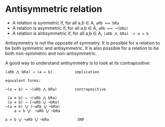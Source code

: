 # Antisymmetric relation

- A relation is symmetric if, for all a,b ∈ A,     `aRb ⟺ bRa`
- A relation is asymmetric if, for all a,b ∈ A,    `aRb ⟺ ¬(bRa)`
- A relation is antisymmetric if, for all a,b ∈ A, `(aRb ⋀ bRa) -> a = b`


Antisymmetry is not the opposite of symmetry. It is possible for a relation to be both symmetric and antisymmetric. It is also possible for a relation to be both non-symmetric and non-antisymmetric.

A good way to understand antisymmetry is to look at its contrapositive:

```
(aRb ⋀ bRa) → (a = b)          implication

equvalent forms:

¬(a = b) → ¬(aRb ⋀ bRa)        contrapositive

 (a ≠ b) → ¬(aRb ⋀ bRa)
 (a ≠ b) → (¬aRb ⋁ ¬bRa)
¬(a ≠ b) ⋁ (¬aRb ⋁ ¬bRa)
    a = b ⋁  ¬aRb ⋁ ¬bRa

a = b ⋁ ¬aRb ⋁ ¬bRa             DNF
```
